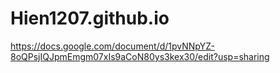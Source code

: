 # Hien1207.github.io
https://docs.google.com/document/d/1pvNNpYZ-8oQPsjIQJpmEmgm07xIs9aCoN80ys3kex30/edit?usp=sharing

